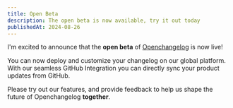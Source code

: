 ```yaml
---
title: Open Beta
description: The open beta is now available, try it out today
publishedAt: 2024-08-26
---
```


I'm excited to announce that the **open beta** of [Openchangelog](https://openchangelog.com) is now live!

You can now deploy and customize your changelog on our global platform. With our seamless GitHub Integration you can directly sync your product updates from GitHub.

Please try out our features, and provide feedback to help us shape the future of Openchangelog **together**.
